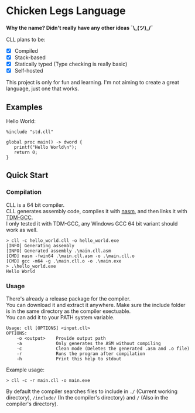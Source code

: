 # Chicken Legs Language

**Why the name? Didn't really have any other ideas ¯\\\_(ツ)_/¯**

CLL plans to be:
- [x] Compiled
- [x] Stack-based
- [x] Statically typed (Type checking is really basic)
- [x] Self-hosted

This project is only for fun and learning. I'm not aiming to create a great language, just one that works.

## Examples
Hello World:
```
%include "std.cll"

global proc main() -> dword {
   printf("Hello World\n");
   return 0;
}
```

## Quick Start

### Compilation

CLL is a 64 bit compiler.\
CLL generates assembly code, compiles it with [nasm](https://www.nasm.us/), and then links it with [TDM-GCC](https://jmeubank.github.io/tdm-gcc/download/).\
I only tested it with TDM-GCC, any Windows GCC 64 bit variant should work as well.

```console
> cll -c hello_world.cll -o hello_world.exe
[INFO] Generating assembly
[INFO] Generated assembly .\main.cll.asm
[CMD] nasm -fwin64 .\main.cll.asm -o .\main.cll.o
[CMD] gcc -m64 -g .\main.cll.o -o .\main.exe
> .\hello_world.exe
Hello World
```

### Usage
There's already a release package for the compiler.\
You can download it and extract it anywhere. Make sure the include folder is in the same directory as the compiler exectuable.\
You can add it to your PATH system variable.

```console
Usage: cll [OPTIONS] <input.cll>
OPTIONS:
    -o <output>    Provide output path
    -a             Only generates the ASM without compiling
    -c             Clean mode (Deletes the generated .asm and .o file)
    -r             Runs the program after compilation
    -h             Print this help to stdout
```

Example usage:
```
> cll -c -r main.cll -o main.exe
```

By default the compiler searches files to include in `./` (Current working directory), `/include/` (In the compiler's directory) and `/` (Also in the compiler's directory).